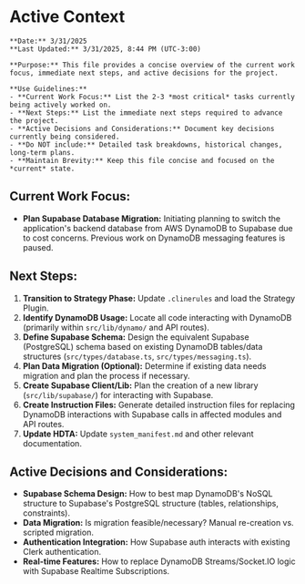 # Active Context
```guidance
**Date:** 3/31/2025
**Last Updated:** 3/31/2025, 8:44 PM (UTC-3:00)

**Purpose:** This file provides a concise overview of the current work focus, immediate next steps, and active decisions for the project.

**Use Guidelines:**
- **Current Work Focus:** List the 2-3 *most critical* tasks currently being actively worked on.
- **Next Steps:** List the immediate next steps required to advance the project.
- **Active Decisions and Considerations:** Document key decisions currently being considered.
- **Do NOT include:** Detailed task breakdowns, historical changes, long-term plans.
- **Maintain Brevity:** Keep this file concise and focused on the *current* state.
```
## Current Work Focus:

- **Plan Supabase Database Migration:** Initiating planning to switch the application's backend database from AWS DynamoDB to Supabase due to cost concerns. Previous work on DynamoDB messaging features is paused.

## Next Steps:

1.  **Transition to Strategy Phase:** Update `.clinerules` and load the Strategy Plugin.
2.  **Identify DynamoDB Usage:** Locate all code interacting with DynamoDB (primarily within `src/lib/dynamo/` and API routes).
3.  **Define Supabase Schema:** Design the equivalent Supabase (PostgreSQL) schema based on existing DynamoDB tables/data structures (`src/types/database.ts`, `src/types/messaging.ts`).
4.  **Plan Data Migration (Optional):** Determine if existing data needs migration and plan the process if necessary.
5.  **Create Supabase Client/Lib:** Plan the creation of a new library (`src/lib/supabase/`) for interacting with Supabase.
6.  **Create Instruction Files:** Generate detailed instruction files for replacing DynamoDB interactions with Supabase calls in affected modules and API routes.
7.  **Update HDTA:** Update `system_manifest.md` and other relevant documentation.

## Active Decisions and Considerations:

- **Supabase Schema Design:** How to best map DynamoDB's NoSQL structure to Supabase's PostgreSQL structure (tables, relationships, constraints).
- **Data Migration:** Is migration feasible/necessary? Manual re-creation vs. scripted migration.
- **Authentication Integration:** How Supabase auth interacts with existing Clerk authentication.
- **Real-time Features:** How to replace DynamoDB Streams/Socket.IO logic with Supabase Realtime Subscriptions.
